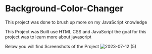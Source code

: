# Background-Color-Changer
This project was done to brush up more on my JavaScript knowledge

This Project was Built use HTML CSS and JavaScript 
the goal for this project was to learn more about javascript

Below you will find Screenshots of the Project
![2023-07-12 (5)](https://github.com/DanielsWebDevelopment/Background-Color-Changer/assets/129445203/43c185e0-fe78-4562-a873-6443472a2635)
